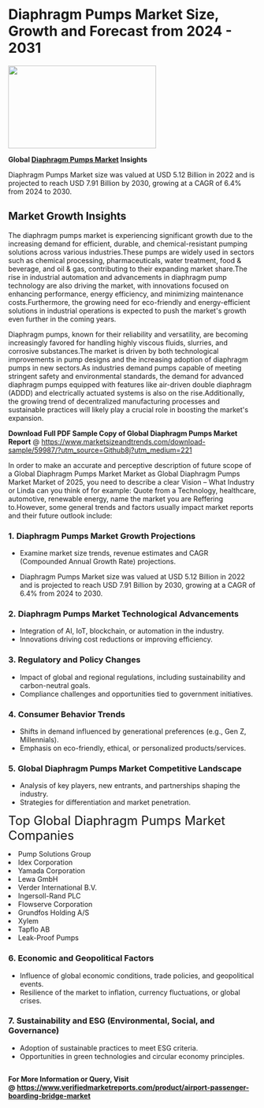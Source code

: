 <H1>Diaphragm Pumps Market Size, Growth and Forecast from 2024 - 2031</H1><img class="aligncenter size-medium wp-image-584254" src="https://thirdeyenews.in/wp-content/uploads/2024/09/Global-Market-Research-300x168.jpeg" alt="" width="300" height="168" /><p><strong>Global&nbsp;<a href="https://www.marketsizeandtrends.com/download-sample/59987/?utm_source=Github8j?utm_medium=221">Diaphragm Pumps Market</a> Insights</strong></p><p>Diaphragm Pumps Market size was valued at USD 5.12 Billion in 2022 and is projected to reach USD 7.91 Billion by 2030, growing at a CAGR of 6.4% from 2024 to 2030.</p><p><h2>Market Growth Insights</h2> <p>The diaphragm pumps market is experiencing significant growth due to the increasing demand for efficient, durable, and chemical-resistant pumping solutions across various industries.These pumps are widely used in sectors such as chemical processing, pharmaceuticals, water treatment, food & beverage, and oil & gas, contributing to their expanding market share.The rise in industrial automation and advancements in diaphragm pump technology are also driving the market, with innovations focused on enhancing performance, energy efficiency, and minimizing maintenance costs.Furthermore, the growing need for eco-friendly and energy-efficient solutions in industrial operations is expected to push the market's growth even further in the coming years.</p> <p>Diaphragm pumps, known for their reliability and versatility, are becoming increasingly favored for handling highly viscous fluids, slurries, and corrosive substances.The market is driven by both technological improvements in pump designs and the increasing adoption of diaphragm pumps in new sectors.As industries demand pumps capable of meeting stringent safety and environmental standards, the demand for advanced diaphragm pumps equipped with features like air-driven double diaphragm (ADDD) and electrically actuated systems is also on the rise.Additionally, the growing trend of decentralized manufacturing processes and sustainable practices will likely play a crucial role in boosting the market's expansion.</p> <p><span class=""><strong>Download Full PDF Sample Copy of Global Diaphragm Pumps Market Report</strong> @ <a href="https://www.marketsizeandtrends.com/download-sample/59987/?utm_source=Github8j?utm_medium=221" target="_blank">https://www.marketsizeandtrends.com/download-sample/59987/?utm_source=Github8j?utm_medium=221</a></span></p><p>In order to make an accurate and perceptive description of future scope of a Global&nbsp;Diaphragm Pumps Market Market as Global&nbsp;Diaphragm Pumps Market Market of 2025, you need to describe a clear Vision &ndash; What Industry or Linda can you think of for example: Quote from a Technology, healthcare, automotive, renewable energy, name the market you are Reffering to.However, some general trends and factors usually impact market reports and their future outlook include:</p><h3>1.&nbsp;<strong>Diaphragm Pumps Market Growth Projections</strong></h3><ul><li>Examine market size trends, revenue estimates and CAGR (Compounded Annual Growth Rate) projections.</li><li><p>Diaphragm Pumps Market size was valued at USD 5.12 Billion in 2022 and is projected to reach USD 7.91 Billion by 2030, growing at a CAGR of 6.4% from 2024 to 2030.</p></li></ul><h3>2.&nbsp;<strong>Diaphragm Pumps Market Technological Advancements</strong></h3><ul><li>Integration of AI, IoT, blockchain, or automation in the industry.</li><li>Innovations driving cost reductions or improving efficiency.</li></ul><h3>3.&nbsp;<strong>Regulatory and Policy Changes</strong></h3><ul><li>Impact of global and regional regulations, including sustainability and carbon-neutral goals.</li><li>Compliance challenges and opportunities tied to government initiatives.</li></ul><h3>4.&nbsp;<strong>Consumer Behavior Trends</strong></h3><ul><li>Shifts in demand influenced by generational preferences (e.g., Gen Z, Millennials).</li><li>Emphasis on eco-friendly, ethical, or personalized products/services.</li></ul><h3>5.&nbsp;<strong>Global Diaphragm Pumps Market Competitive Landscape</strong></h3><ul><li>Analysis of key players, new entrants, and partnerships shaping the industry.</li><li>Strategies for differentiation and market penetration.</li></ul><p data-pm-slice="1 1 []"><span style="color: inherit; font-family: inherit; font-size: 25px;">Top Global Diaphragm Pumps Market Companies</span></p><div class="" data-test-id=""><p><li>Pump Solutions Group</li><li> Idex Corporation</li><li> Yamada Corporation</li><li> Lewa GmbH</li><li> Verder International B.V.</li><li> Ingersoll-Rand PLC</li><li> Flowserve Corporation</li><li> Grundfos Holding A/S</li><li> Xylem</li><li> Tapflo AB</li><li> Leak-Proof Pumps</li></p></div><h3>6.&nbsp;<strong>Economic and Geopolitical Factors</strong></h3><ul><li>Influence of global economic conditions, trade policies, and geopolitical events.</li><li>Resilience of the market to inflation, currency fluctuations, or global crises.</li></ul><h3>7.&nbsp;<strong>Sustainability and ESG (Environmental, Social, and Governance)</strong></h3><ul><li>Adoption of sustainable practices to meet ESG criteria.</li><li>Opportunities in green technologies and circular economy principles.</li></ul><h2><strong style="font-size: 14px;">For More Information or Query, Visit @&nbsp;</strong><a style="background-color: #ffffff; font-size: 14px;" href="https://www.marketsizeandtrends.com/report/diaphragm-pumps-market/" target="_blank">https://www.verifiedmarketreports.com/product/airport-passenger-boarding-bridge-market</a></h2>